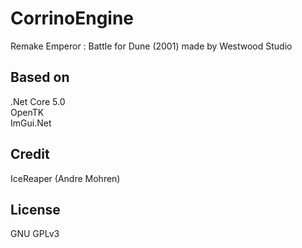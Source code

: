 # CorrinoEngine
Remake Emperor : Battle for Dune (2001) made by Westwood Studio  

## Based on  
.Net Core 5.0  
OpenTK  
ImGui.Net  

## Credit  
IceReaper (Andre Mohren)  

## License
GNU GPLv3  
